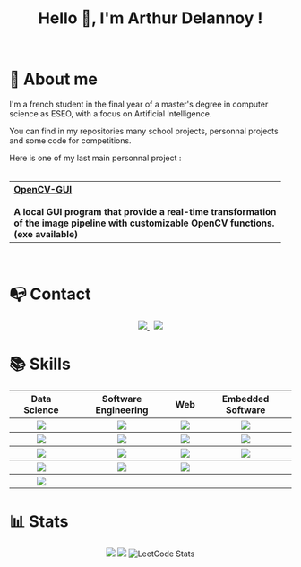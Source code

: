 <h1 align="center">Hello 👋, I'm Arthur Delannoy !</h1>

<br>

# 👦 About me 

I'm a french student in the final year of a master's degree in computer science as ESEO, with a focus on Artificial Intelligence.

You can find in my repositories many school projects, personnal projects and some code for competitions.

Here is one of my last main personnal project : 
<br/><br/>
<div align="center">
  <table>
    <tr>
      <th>
        <div align="left" >
          <a href="https://github.com/vuejs/vue](https://github.com/ArthurDelannoyazerty/OpenCV-GUI">OpenCV-GUI</a> <br/><br/>
          A local GUI program that provide a real-time transformation<br/>
          of the image pipeline with customizable OpenCV functions.<br/>
          (exe available)<br/>
        </div>
      </th>
    </tr>
  </table>
</div><br/>

# 📭 Contact

<p align="center">
	<a href="https://www.linkedin.com/in/arthur-delannoy/">
		<img src="https://img.shields.io/badge/-LINKEDIN-0077B5?style=for-the-badge&logo=linkedin&logoColor=white">
	</a>
	<span>&nbsp;</span>
	<a href="mailto:ah.delannoy@gmail.com">
		<img src="https://img.shields.io/badge/-GMAIL-D14836?style=for-the-badge&logo=gmail&logoColor=white">
	</a>
</p>


# 📚 Skills

<div align="center">
<table>
  <tr>
    <th>Data Science</th>
    <th>Software Engineering</th> 
    <th>Web</th>
    <th>Embedded Software</th>
  </tr>
  <tr>
    <th><img src="https://img.shields.io/badge/Python-3776AB.svg?style=for-the-badge&logo=Python&logoColor=white"/></th>   <!-- Python -->
    <th><img src="https://img.shields.io/badge/java-%23ED8B00.svg?style=for-the-badge&logo=openjdk&logoColor=white"/></th>   <!-- java -->
    <th><img src="https://img.shields.io/badge/HTML5-E34F26.svg?style=for-the-badge&logo=HTML5&logoColor=white"/></th>   <!-- html -->
    <th><img src="https://img.shields.io/badge/C-A8B9CC.svg?style=for-the-badge&logo=C&logoColor=black"/></th>   <!-- C -->
  </tr>
  <tr>
    <th><img src="https://img.shields.io/badge/r-%23276DC3.svg?style=for-the-badge&logo=r&logoColor=white"/></th>   <!-- R -->
    <th><img src="https://img.shields.io/badge/Git-F05032.svg?style=for-the-badge&logo=Git&logoColor=white"/></th>   <!-- git -->
    <th><img src="https://img.shields.io/badge/CSS3-1572B6.svg?style=for-the-badge&logo=CSS3&logoColor=white"/></th>   <!-- css -->
    <th><img src="https://img.shields.io/badge/Arduino-00878F.svg?style=for-the-badge&logo=Arduino&logoColor=white"/></th>   <!-- arduino -->
  </tr>
  <tr>
    <th><img src="https://img.shields.io/badge/Jupyter-F37626.svg?style=for-the-badge&logo=Jupyter&logoColor=white"/></th>   <!-- jupyter -->
    <th><img src="https://img.shields.io/badge/MySQL-4479A1.svg?style=for-the-badge&logo=MySQL&logoColor=white"/></th>   <!-- mysql -->
    <th><img src="https://img.shields.io/badge/PHP-777BB4.svg?style=for-the-badge&logo=PHP&logoColor=white"/></th>   <!-- php -->
    <th><img src="https://img.shields.io/badge/c++-%2300599C.svg?style=for-the-badge&logo=c%2B%2B&logoColor=white"/></th>   <!-- c++ -->
  </tr>
  <tr>
    <th><img src="https://img.shields.io/badge/PyTorch-%23EE4C2C.svg?style=for-the-badge&logo=PyTorch&logoColor=white"/></th>   <!-- pytorch -->
    <th><img src="https://img.shields.io/badge/LeetCode-FFA116.svg?style=for-the-badge&logo=LeetCode&logoColor=white"/></th>   <!-- leetcode -->
    <th><img src="https://img.shields.io/badge/JavaScript-F7DF1E.svg?style=for-the-badge&logo=JavaScript&logoColor=black"/></th>   <!-- javascript -->
    <th></th>
  </tr>
  <tr>
    <th><img src="https://img.shields.io/badge/TensorFlow-%23FF6F00.svg?style=for-the-badge&logo=TensorFlow&logoColor=white"/></th>   <!-- tensorflow -->
    <th></th>
    <th></th>
    <th></th>
  </tr>
</table>
</div>


# 📊 Stats

<div align="center">
  
  ![](https://github-profile-summary-cards.vercel.app/api/cards/stats?username=ArthurDelannoyazerty&theme=transparent)
  ![](http://github-profile-summary-cards.vercel.app/api/cards/profile-details?username=ArthurDelannoyazerty&theme=transparent)
  ![LeetCode Stats](https://leetcard.jacoblin.cool/user2868PG?theme=nord&font=Roboto%20Condensed)
</div>


<div align="right">
  <img src="https://komarev.com/ghpvc/?username=ArthurDelannoyAzerty&style=flat-square&color=blue" alt="" onclick="return false;"/>
</div>
